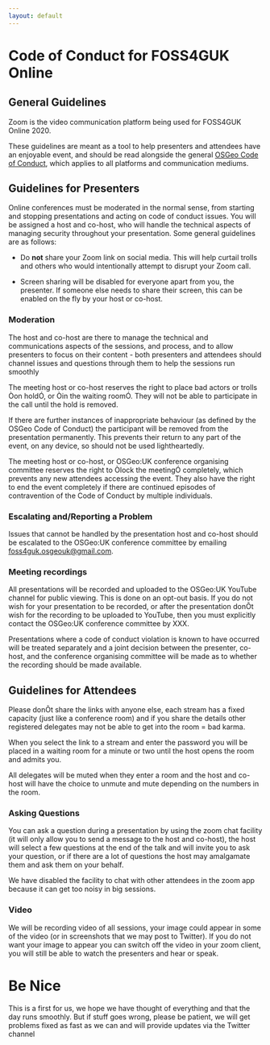 ```yaml
---
layout: default
---
```


# Code of Conduct for FOSS4GUK Online

## General Guidelines

Zoom is the video communication platform being used for FOSS4GUK Online 2020.

These guidelines are meant as a tool to help presenters and attendees have an enjoyable event, and should be read alongside the general [OSGeo Code of Conduct](https://www.osgeo.org/code_of_conduct/), which applies to all platforms and communication mediums.


## Guidelines for Presenters

Online conferences must be moderated in the normal sense, from starting and stopping presentations and acting on code of conduct issues. You will be assigned a host and co-host, who will handle the technical aspects of managing security throughout your presentation. Some general guidelines are as follows:

- Do **not** share your Zoom link on social media. This will help curtail trolls and others who would intentionally attempt to disrupt your Zoom call.

- Screen sharing will be disabled for everyone apart from you, the presenter. If someone else needs to share their screen, this can be enabled on the fly by your host or co-host.

### Moderation

The host and co-host are there to manage the technical and communications aspects of the sessions, and process, and to allow presenters to focus on their content - both presenters and attendees should channel issues and questions through them to help the sessions run smoothly

The meeting host or co-host reserves the right to place bad actors or trolls Òon holdÓ, or Òin the waiting roomÓ. They will not be able to participate in the call until the hold is removed.

If there are further instances of inappropriate behaviour (as defined by the OSGeo Code of Conduct) the participant will be removed from the presentation permanently. This prevents their return to any part of the event, on any device, so should not be used lightheartedly.

The meeting host or co-host, or OSGeo:UK conference organising committee reserves the right to Òlock the meetingÓ completely, which prevents any new attendees accessing the event. They also have the right to end the event completely if there are continued episodes of contravention of the Code of Conduct by multiple individuals.

### Escalating and/Reporting a Problem

Issues that cannot be handled by the presentation host and co-host should be escalated to the OSGeo:UK conference committee by emailing [foss4guk.osgeouk@gmail.com](mailto:foss4guk.osgeouk@gmail.com).


### Meeting recordings

All presentations will be recorded and uploaded to the OSGeo:UK YouTube channel for public viewing. This is done on an opt-out basis. If you do not wish for your presentation to be recorded, or after the presentation donÕt wish for the recording to be uploaded to YouTube, then you must explicitly contact the OSGeo:UK conference committee by XXX.

Presentations where a code of conduct violation is known to have occurred will be treated separately and a joint decision between the presenter, co-host, and the conference organising committee will be made as to whether the recording should be made available.

## Guidelines for Attendees

Please donÕt share the links with anyone else, each stream has a fixed capacity (just like a conference room) and if you share the details other registered delegates may not be able to get into the room = bad karma.

When you select the link to a stream and enter the password you will be placed in a waiting room for a minute or two until the host opens the room and admits you.

All delegates will be muted when they enter a room and the host and co-host will have the choice to unmute and mute depending on the numbers in the room.

### Asking Questions

You can ask a question during a presentation by using the zoom chat facility (it will only allow you to send a message to the host and co-host), the host will select a few questions at the end of the talk and will invite you to ask your question, or if there are a lot of questions the host may amalgamate them and ask them on your behalf.

We have disabled the facility to chat with other attendees in the zoom app because it can get too noisy in big sessions.

### Video
We will be recording video of all sessions, your image could appear in some of the video (or in screenshots that we may post to Twitter). If you do not want your image to appear you can switch off the video in your zoom client, you will still be able to watch the presenters and hear or speak.

# Be Nice
This is a first for us, we hope we have thought of everything and that the day runs smoothly. But if stuff goes wrong, please be patient, we will get problems fixed as fast as we can and will provide updates via the Twitter channel

